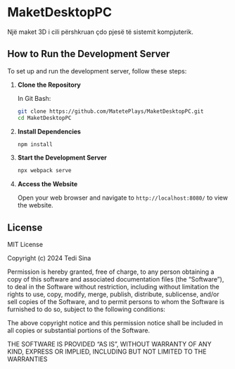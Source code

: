 # MaketDesktopPC

Një maket 3D i cili përshkruan çdo pjesë të sistemit kompjuterik.

## How to Run the Development Server

To set up and run the development server, follow these steps:

1. **Clone the Repository**

    In Git Bash:

    ```bash
    git clone https://github.com/MatetePlays/MaketDesktopPC.git
    cd MaketDesktopPC
    ```

2. **Install Dependencies**

    ```bash
    npm install
    ```

3. **Start the Development Server**

    ```bash
    npx webpack serve
    ```

4. **Access the Website**

    Open your web browser and navigate to `http://localhost:8080/` to view the website.

## License

MIT License

Copyright (c) 2024 Tedi Sina

Permission is hereby granted, free of charge, to any person obtaining a copy of this software and associated documentation files (the “Software”), to deal in the Software without restriction, including without limitation the rights to use, copy, modify, merge, publish, distribute, sublicense, and/or sell copies of the Software, and to permit persons to whom the Software is furnished to do so, subject to the following conditions:

The above copyright notice and this permission notice shall be included in all copies or substantial portions of the Software.

THE SOFTWARE IS PROVIDED “AS IS”, WITHOUT WARRANTY OF ANY KIND, EXPRESS OR IMPLIED, INCLUDING BUT NOT LIMITED TO THE WARRANTIES
